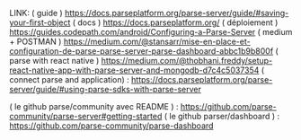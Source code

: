 
LINK: 
( guide ) https://docs.parseplatform.org/parse-server/guide/#saving-your-first-object
( docs ) https://docs.parseplatform.org/
( déploiement ) https://guides.codepath.com/android/Configuring-a-Parse-Server
( medium + POSTMAN ) https://medium.com/@stansarr/mise-en-place-et-configuration-de-parse-parse-server-parse-dashboard-abbc1b9b800f
( parse with react native ) https://medium.com/@thobhani.freddy/setup-react-native-app-with-parse-server-and-mongodb-d7c4c5037354
( connect parse and application) : https://docs.parseplatform.org/parse-server/guide/#using-parse-sdks-with-parse-server

( le github parse/community avec README ) : https://github.com/parse-community/parse-server#getting-started
( le github parser/dashboard ) : https://github.com/parse-community/parse-dashboard
